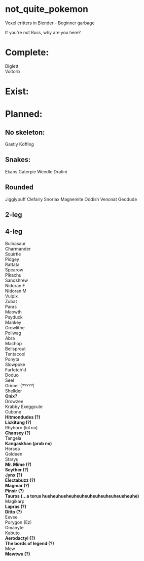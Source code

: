 # not_quite_pokemon
 Voxel critters in Blender - Beginner garbage

If you're not Russ, why are you here?

# Complete:  
Diglett  
Voltorb  

# Exist:  

# Planned:
## No skeleton:
Gastly
Koffing

## Snakes:
Ekans
Caterpie
Weedle
Dratini

## Rounded
Jigglypuff
Clefairy
Snorlax
Magnemite
Oddish
Venonat
Geodude

## 2-leg

## 4-leg


Bulbasaur  
Charmander  
Squirtle  
Pidgey  
Rattata  
Spearow  
Pikachu  
Sandshrew  
Nidoran F  
Nidoran M    
Vulpix  
Zubat  
Paras  
Meowth  
Psyduck  
Mankey  
Growlithe  
Poliwag  
Abra  
Machop  
Bellsprout  
Tentacool  
Ponyta  
Slowpoke  
Farfetch'd  
Doduo  
Seel  
Grimer (?????)  
Shellder  
**Onix?**  
Drowzee  
Krabby
Exeggcute  
Cubone  
**Hitmondudes (?)**  
**Lickitung (?)**  
Rhyhorn (lol no)  
**Chansey (?)**  
Tangela  
**Kangaskhan (prob no)**  
Horsea  
Goldeen  
Staryu  
**Mr. Mime (?)**  
**Scyther (?)**  
**Jynx (?)**  
**Electabuzz (?)**  
**Magmar (?)**  
**Pinsir (?)**  
**Tauros (...a torus hueheuhueheuheuheuheuheuheuheueheuhe)**  
Magikarp  
**Lapras (?)**  
**Ditto (?)**  
Eevee  
Porygon (Ez)  
Omanyte  
Kabuto  
**Aerodactyl (?)**    
**The bords of legend (?)**  
Mew  
**Mewtwo (?)**  

